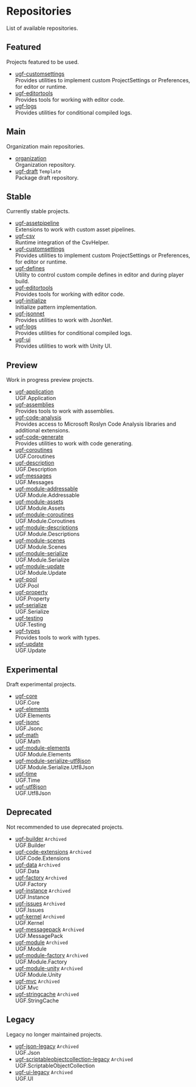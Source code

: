 # Repositories

List of available repositories.

## Featured

Projects featured to be used.

- [ugf-customsettings](https://github.com/unity-game-framework/ugf-customsettings)   
  Provides utilities to implement custom ProjectSettings or Preferences, for editor or runtime.
- [ugf-editortools](https://github.com/unity-game-framework/ugf-editortools)   
  Provides tools for working with editor code.
- [ugf-logs](https://github.com/unity-game-framework/ugf-logs)   
  Provides utilities for conditional compiled logs.

## Main

Organization main repositories.

- [organization](https://github.com/unity-game-framework/organization)   
  Organization repository.
- [ugf-draft](https://github.com/unity-game-framework/ugf-draft) `Template`  
  Package draft repository.

## Stable

Currently stable projects.

- [ugf-assetpipeline](https://github.com/unity-game-framework/ugf-assetpipeline)   
  Extensions to work with custom asset pipelines.
- [ugf-csv](https://github.com/unity-game-framework/ugf-csv)   
  Runtime integration of the CsvHelper.
- [ugf-customsettings](https://github.com/unity-game-framework/ugf-customsettings)   
  Provides utilities to implement custom ProjectSettings or Preferences, for editor or runtime.
- [ugf-defines](https://github.com/unity-game-framework/ugf-defines)   
  Utility to control custom compile defines in editor and during player build.
- [ugf-editortools](https://github.com/unity-game-framework/ugf-editortools)   
  Provides tools for working with editor code.
- [ugf-initialize](https://github.com/unity-game-framework/ugf-initialize)   
  Initialize pattern implementation.
- [ugf-jsonnet](https://github.com/unity-game-framework/ugf-jsonnet)   
  Provides utilities to work with JsonNet.
- [ugf-logs](https://github.com/unity-game-framework/ugf-logs)   
  Provides utilities for conditional compiled logs.
- [ugf-ui](https://github.com/unity-game-framework/ugf-ui)   
  Provides utilities to work with Unity UI.

## Preview

Work in progress preview projects.

- [ugf-application](https://github.com/unity-game-framework/ugf-application)   
  UGF.Application
- [ugf-assemblies](https://github.com/unity-game-framework/ugf-assemblies)   
  Provides tools to work with assemblies.
- [ugf-code-analysis](https://github.com/unity-game-framework/ugf-code-analysis)   
  Provides access to Microsoft Roslyn Code Analysis libraries and additional extensions.
- [ugf-code-generate](https://github.com/unity-game-framework/ugf-code-generate)   
  Provides utilities to work with code generating.
- [ugf-coroutines](https://github.com/unity-game-framework/ugf-coroutines)   
  UGF.Coroutines
- [ugf-description](https://github.com/unity-game-framework/ugf-description)   
  UGF.Description
- [ugf-messages](https://github.com/unity-game-framework/ugf-messages)   
  UGF.Messages
- [ugf-module-addressable](https://github.com/unity-game-framework/ugf-module-addressable)   
  UGF.Module.Addressable
- [ugf-module-assets](https://github.com/unity-game-framework/ugf-module-assets)   
  UGF.Module.Assets
- [ugf-module-coroutines](https://github.com/unity-game-framework/ugf-module-coroutines)   
  UGF.Module.Coroutines
- [ugf-module-descriptions](https://github.com/unity-game-framework/ugf-module-descriptions)   
  UGF.Module.Descriptions
- [ugf-module-scenes](https://github.com/unity-game-framework/ugf-module-scenes)   
  UGF.Module.Scenes
- [ugf-module-serialize](https://github.com/unity-game-framework/ugf-module-serialize)   
  UGF.Module.Serialize
- [ugf-module-update](https://github.com/unity-game-framework/ugf-module-update)   
  UGF.Module.Update
- [ugf-pool](https://github.com/unity-game-framework/ugf-pool)   
  UGF.Pool
- [ugf-property](https://github.com/unity-game-framework/ugf-property)   
  UGF.Property
- [ugf-serialize](https://github.com/unity-game-framework/ugf-serialize)   
  UGF.Serialize
- [ugf-testing](https://github.com/unity-game-framework/ugf-testing)   
  UGF.Testing
- [ugf-types](https://github.com/unity-game-framework/ugf-types)   
  Provides tools to work with types.
- [ugf-update](https://github.com/unity-game-framework/ugf-update)   
  UGF.Update

## Experimental

Draft experimental projects.

- [ugf-core](https://github.com/unity-game-framework/ugf-core)   
  UGF.Core
- [ugf-elements](https://github.com/unity-game-framework/ugf-elements)   
  UGF.Elements
- [ugf-jsonc](https://github.com/unity-game-framework/ugf-jsonc)   
  UGF.Jsonc
- [ugf-math](https://github.com/unity-game-framework/ugf-math)   
  UGF.Math
- [ugf-module-elements](https://github.com/unity-game-framework/ugf-module-elements)   
  UGF.Module.Elements
- [ugf-module-serialize-utf8json](https://github.com/unity-game-framework/ugf-module-serialize-utf8json)   
  UGF.Module.Serialize.Utf8Json
- [ugf-time](https://github.com/unity-game-framework/ugf-time)   
  UGF.Time
- [ugf-utf8json](https://github.com/unity-game-framework/ugf-utf8json)   
  UGF.Utf8Json

## Deprecated

Not recommended to use deprecated projects.

- [ugf-builder](https://github.com/unity-game-framework/ugf-builder) `Archived`  
  UGF.Builder
- [ugf-code-extensions](https://github.com/unity-game-framework/ugf-code-extensions) `Archived`  
  UGF.Code.Extensions
- [ugf-data](https://github.com/unity-game-framework/ugf-data) `Archived`  
  UGF.Data
- [ugf-factory](https://github.com/unity-game-framework/ugf-factory) `Archived`  
  UGF.Factory
- [ugf-instance](https://github.com/unity-game-framework/ugf-instance) `Archived`  
  UGF.Instance
- [ugf-issues](https://github.com/unity-game-framework/ugf-issues) `Archived`  
  UGF.Issues
- [ugf-kernel](https://github.com/unity-game-framework/ugf-kernel) `Archived`  
  UGF.Kernel
- [ugf-messagepack](https://github.com/unity-game-framework/ugf-messagepack) `Archived`  
  UGF.MessagePack
- [ugf-module](https://github.com/unity-game-framework/ugf-module) `Archived`  
  UGF.Module
- [ugf-module-factory](https://github.com/unity-game-framework/ugf-module-factory) `Archived`  
  UGF.Module.Factory
- [ugf-module-unity](https://github.com/unity-game-framework/ugf-module-unity) `Archived`  
  UGF.Module.Unity
- [ugf-mvc](https://github.com/unity-game-framework/ugf-mvc) `Archived`  
  UGF.Mvc
- [ugf-stringcache](https://github.com/unity-game-framework/ugf-stringcache) `Archived`  
  UGF.StringCache

## Legacy

Legacy no longer maintained projects.

- [ugf-json-legacy](https://github.com/unity-game-framework/ugf-json-legacy) `Archived`  
  UGF.Json
- [ugf-scriptableobjectcollection-legacy](https://github.com/unity-game-framework/ugf-scriptableobjectcollection-legacy) `Archived`  
  UGF.ScriptableObjectCollection
- [ugf-ui-legacy](https://github.com/unity-game-framework/ugf-ui-legacy) `Archived`  
  UGF.UI


